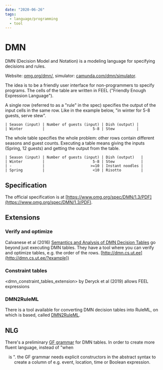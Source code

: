 ```yaml
---
date: "2020-06-26"
tags:
  - language/programming
  - tool
---
```


# DMN

DMN (Decision Model and Notation) is a modeling language for specifying decisions and rules.

Website: [omg.org/dmn/](https://www.omg.org/dmn/), simulator: [camunda.com/dmn/simulator](https://camunda.com/dmn/simulator/).

The idea is to be a friendly user interface for non-programmers to specify programs. The cells of the table are written in FEEL ("Friendly Enough Expression Language").

A single row (referred to as a "rule" in the spec) specifies the output of the input cells in the same row. Like in the example below, "in winter for 5-8 guests, serve stew".

```
| Season (input) | Number of guests (input) | Dish (output) |
| Winter         |                      5-8 | Stew          |
```

The whole table specifies the whole problem: other rows contain different seasons and guest counts. Executing a table means giving the inputs (Spring, 12 guests) and getting the output from the table.

```
| Season (input) | Number of guests (input) | Dish (output)   |
| Winter         |                      5-8 | Stew            |
| -              |                     >=10 | Instant noodles |
| Spring         |                      <10 | Risotto         |

```

## Specification

The official specification is at [https://www.omg.org/spec/DMN/1.3/PDF](https://www.omg.org/spec/DMN/1.3/PDF).


## Extensions

### Verify and optimize

Calvanese et al (2016) [Semantics and Analysis of DMN Decision Tables](https://arxiv.org/pdf/1603.07466.pdf) go beyond just executing DMN tables. They have a tool where you can verify and optimize tables, e.g. the order of the rows. [http://dmn.cs.ut.ee](http://dmn.cs.ut.ee/?example])


### Constraint tables

<dmn_constraint_tables_extension> by Deryck et al (2019) allows FEEL expressions

### DMN2RuleML

There is a tool available for converting DMN decision tables into RuleML, on which
<legalruleml> is based, called [DMN2RuleML](http://stark-cove-78485.herokuapp.com/decision-table).

## NLG

There's a preliminary [GF grammar](https://github.com/smucclaw/dmnmd/tree/master/languages/gf#readme) for DMN tables.
In order to create more fluent language, instead of "when <HEADER> is <VALUE>". the GF grammar needs explicit constructors in the abstract syntax to create a column of e.g. event, location, time or Boolean expression.
